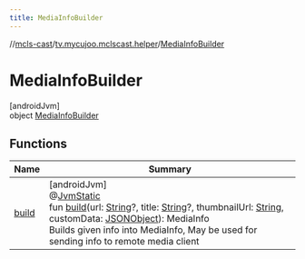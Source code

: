 ```yaml
---
title: MediaInfoBuilder
---
```

//[mcls-cast](../../../index.html)/[tv.mycujoo.mclscast.helper](../index.html)/[MediaInfoBuilder](index.html)



# MediaInfoBuilder



[androidJvm]\
object [MediaInfoBuilder](index.html)



## Functions


| Name | Summary |
|---|---|
| [build](build.html) | [androidJvm]<br>@[JvmStatic](https://kotlinlang.org/api/latest/jvm/stdlib/kotlin.jvm/-jvm-static/index.html)<br>fun [build](build.html)(url: [String](https://kotlinlang.org/api/latest/jvm/stdlib/kotlin/-string/index.html)?, title: [String](https://kotlinlang.org/api/latest/jvm/stdlib/kotlin/-string/index.html)?, thumbnailUrl: [String](https://kotlinlang.org/api/latest/jvm/stdlib/kotlin/-string/index.html), customData: [JSONObject](https://developer.android.com/reference/kotlin/org/json/JSONObject.html)): MediaInfo<br>Builds given info into MediaInfo, May be used for sending info to remote media client |

